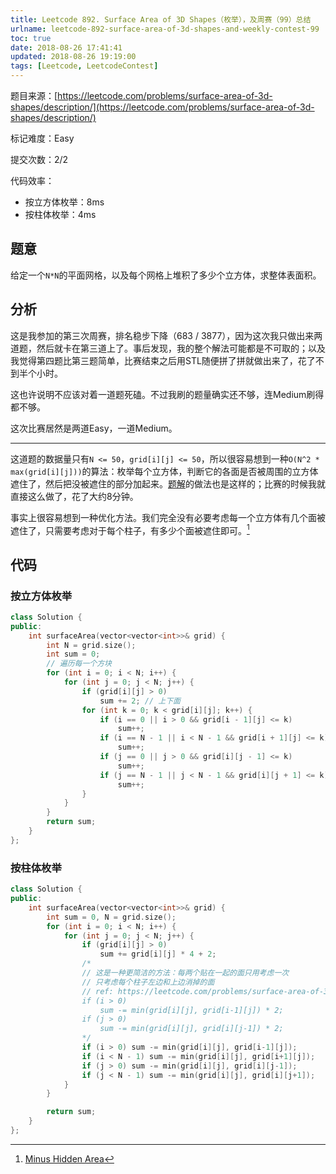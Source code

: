 ```yaml
---
title: Leetcode 892. Surface Area of 3D Shapes（枚举），及周赛（99）总结
urlname: leetcode-892-surface-area-of-3d-shapes-and-weekly-contest-99
toc: true
date: 2018-08-26 17:41:41
updated: 2018-08-26 19:19:00
tags: [Leetcode, LeetcodeContest]
---
```


题目来源：[https://leetcode.com/problems/surface-area-of-3d-shapes/description/](https://leetcode.com/problems/surface-area-of-3d-shapes/description/)

标记难度：Easy

提交次数：2/2

代码效率：

* 按立方体枚举：8ms
* 按柱体枚举：4ms

## 题意

给定一个`N*N`的平面网格，以及每个网格上堆积了多少个立方体，求整体表面积。

## 分析

这是我参加的第三次周赛，排名稳步下降（683 / 3877），因为这次我只做出来两道题，然后就卡在第三道上了。事后发现，我的整个解法可能都是不可取的；以及我觉得第四题比第三题简单，比赛结束之后用STL随便拼了拼就做出来了，花了不到半个小时。

这也许说明不应该对着一道题死磕。不过我刷的题量确实还不够，连Medium刷得都不够。

这次比赛居然是两道Easy，一道Medium。

---

这道题的数据量只有`N <= 50`，`grid[i][j] <= 50`，所以很容易想到一种`O(N^2 * max(grid[i][j]))`的算法：枚举每个立方体，判断它的各面是否被周围的立方体遮住了，然后把没被遮住的部分加起来。[题解](https://leetcode.com/problems/surface-area-of-3d-shapes/solution/)的做法也是这样的；比赛的时候我就直接这么做了，花了大约8分钟。

事实上很容易想到一种优化方法。我们完全没有必要考虑每一个立方体有几个面被遮住了，只需要考虑对于每个柱子，有多少个面被遮住即可。[^tower]

[^tower]: [Minus Hidden Area](https://leetcode.com/problems/surface-area-of-3d-shapes/discuss/163414/C++Java1-line-Python-Minus-Hidden-Area)

## 代码

### 按立方体枚举

```cpp
class Solution {
public:
    int surfaceArea(vector<vector<int>>& grid) {
        int N = grid.size();
        int sum = 0;
        // 遍历每一个方块
        for (int i = 0; i < N; i++) {
            for (int j = 0; j < N; j++) {
                if (grid[i][j] > 0)
                    sum += 2; // 上下面
                for (int k = 0; k < grid[i][j]; k++) {
                    if (i == 0 || i > 0 && grid[i - 1][j] <= k)
                        sum++;
                    if (i == N - 1 || i < N - 1 && grid[i + 1][j] <= k)
                        sum++;
                    if (j == 0 || j > 0 && grid[i][j - 1] <= k)
                        sum++;
                    if (j == N - 1 || j < N - 1 && grid[i][j + 1] <= k)
                        sum++;
                }
            }
        }
        return sum;
    }
};
```

### 按柱体枚举

```cpp
class Solution {
public:
    int surfaceArea(vector<vector<int>>& grid) {
        int sum = 0, N = grid.size();
        for (int i = 0; i < N; i++) {
            for (int j = 0; j < N; j++) {
                if (grid[i][j] > 0)
                    sum += grid[i][j] * 4 + 2;
                /*
                // 这是一种更简洁的方法：每两个贴在一起的面只用考虑一次
                // 只考虑每个柱子左边和上边消掉的面
                // ref: https://leetcode.com/problems/surface-area-of-3d-shapes/discuss/163414/C++Java1-line-Python-Minus-Hidden-Area
                if (i > 0)
                    sum -= min(grid[i][j], grid[i-1][j]) * 2;
                if (j > 0)
                    sum -= min(grid[i][j], grid[i][j-1]) * 2;
                */
                if (i > 0) sum -= min(grid[i][j], grid[i-1][j]);
                if (i < N - 1) sum -= min(grid[i][j], grid[i+1][j]);
                if (j > 0) sum -= min(grid[i][j], grid[i][j-1]);
                if (j < N - 1) sum -= min(grid[i][j], grid[i][j+1]);
            }
        }

        return sum;
    }
};
```
